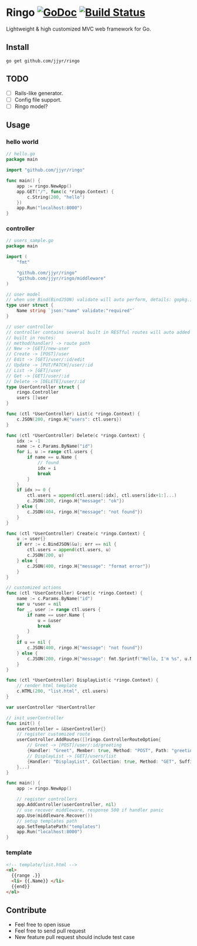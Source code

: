 # Ringo [![GoDoc](http://img.shields.io/badge/go-documentation-blue.svg?style=flat-square)](http://godoc.org/github.com/jjyr/ringo) [![Build Status](https://travis-ci.org/jjyr/ringo.svg?branch=master)](https://travis-ci.org/jjyr/ringo)

Lightweight & high customized MVC web framework for Go.

## Install

`go get github.com/jjyr/ringo`

## TODO
- [ ] Rails-like generator.
- [ ] Config file support.
- [ ] Ringo model?

## Usage

### hello world
``` go
// hello.go
package main

import "github.com/jjyr/ringo"

func main() {
	app := ringo.NewApp()
	app.GET("/", func(c *ringo.Context) {
		c.String(200, "hello")
	})
	app.Run("localhost:8000")
}

```

### controller
``` go
// users_sample.go
package main

import (
	"fmt"

	"github.com/jjyr/ringo"
	"github.com/jjyr/ringo/middleware"
)

// user model
// when use Bind(BindJSON) validate will auto perform, details: gopkg.in/go-playground/validator.v8
type user struct {
	Name string `json:"name" validate:"required"`
}

// user controller
// controller contains several built in RESTful routes will auto added if accord methods is defined
// built in routes:
// method(handler) -> route path
// New -> [GET]/new-user
// Create -> [POST]/user
// Edit -> [GET]/user/:id/edit
// Update -> [PUT/PATCH]/user/:id
// List -> [GET]/user
// Get -> [GET]/user/:id
// Delete -> [DELETE]/user/:id
type UserController struct {
	ringo.Controller
	users []user
}

func (ctl *UserController) List(c *ringo.Context) {
	c.JSON(200, ringo.H{"users": ctl.users})
}

func (ctl *UserController) Delete(c *ringo.Context) {
	idx := -1
	name := c.Params.ByName("id")
	for i, u := range ctl.users {
		if name == u.Name {
			// found
			idx = i
			break
		}
	}
	if idx >= 0 {
		ctl.users = append(ctl.users[:idx], ctl.users[idx+1:]...)
		c.JSON(200, ringo.H{"message": "ok"})
	} else {
		c.JSON(404, ringo.H{"message": "not found"})
	}
}

func (ctl *UserController) Create(c *ringo.Context) {
	u := user{}
	if err := c.BindJSON(&u); err == nil {
		ctl.users = append(ctl.users, u)
		c.JSON(200, u)
	} else {
		c.JSON(400, ringo.H{"message": "format error"})
	}
}

// customized actions
func (ctl *UserController) Greet(c *ringo.Context) {
	name := c.Params.ByName("id")
	var u *user = nil
	for _, user := range ctl.users {
		if name == user.Name {
			u = &user
			break
		}
	}
	if u == nil {
		c.JSON(400, ringo.H{"message": "not found"})
	} else {
		c.JSON(200, ringo.H{"message": fmt.Sprintf("Hello, I'm %s", u.Name)})
	}
}

func (ctl *UserController) DisplayList(c *ringo.Context) {
	// render html template
	c.HTML(200, "list.html", ctl.users)
}

var userController *UserController

// init userController
func init() {
	userController = &UserController{}
	// register customized route
	userController.AddRoutes([]ringo.ControllerRouteOption{
		// Greet -> [POST]/user/:id/greeting
		{Handler: "Greet", Member: true, Method: "POST", Path: "greeting"},
		// DisplayList -> [GET]/users/list
		{Handler: "DisplayList", Collection: true, Method: "GET", Suffix: "s", Path: "list"},
	}...)
}

func main() {
	app := ringo.NewApp()

	// register controllers
	app.AddController(userController, nil)
	// use recover middleware, response 500 if handler panic
	app.Use(middleware.Recover())
	// setup templates path
	app.SetTemplatePath("templates")
	app.Run("localhost:8000")
}
```

### template
```html
<!-- template/list.html -->
<ol>
  {{range .}}
  <li> {{.Name}} </li>
  {{end}}
</ol>
```


## Contribute

* Feel free to open issue
* Feel free to send pull request
* New feature pull request should include test case
